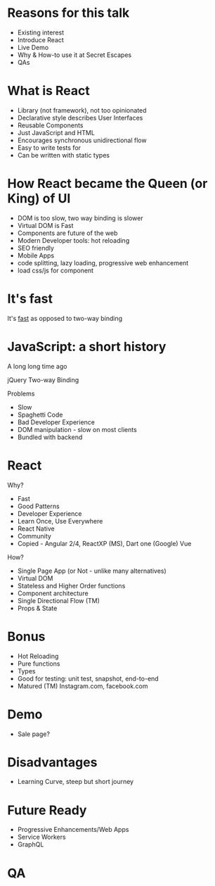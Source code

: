 
# Reasons for this talk
- Existing interest
- Introduce React
- Live Demo
- Why & How-to use it at Secret Escapes
- QAs

# What is React
- Library (not framework), not too opinionated
- Declarative style describes User Interfaces
- Reusable Components
- Just JavaScript and HTML
- Encourages synchronous unidirectional flow
- Easy to write tests for
- Can be written with static types


# How React became the Queen (or King) of UI
- DOM is too slow, two way binding is slower
- Virtual DOM is Fast
- Components are future of the web
- Modern Developer tools: hot reloading
- SEO friendly
- Mobile Apps
- code splitting, lazy loading, progressive web enhancement
- load css/js for component


# It's fast
It's [fast](https://www.youtube.com/watch?v=z5e7kWSHWTg&s#t=03m30s) as opposed to two-way binding

# JavaScript: a short history

A long long time ago

jQuery
Two-way Binding

Problems
- Slow
- Spaghetti Code
- Bad Developer Experience
- DOM manipulation - slow on most clients
- Bundled with backend

# React
Why?
- Fast
- Good Patterns
- Developer Experience
- Learn Once, Use Everywhere
- React Native
- Community
- Copied - Angular 2/4, ReactXP (MS), Dart one (Google) Vue

How?
- Single Page App (or Not - unlike many alternatives)
- Virtual DOM
- Stateless and Higher Order functions
- Component architecture
- Single Directional Flow (TM)
- Props & State

# Bonus
- Hot Reloading
- Pure functions
- Types
- Good for testing: unit test, snapshot, end-to-end
- Matured (TM) Instagram.com, facebook.com



# Demo
- Sale page?

# Disadvantages
- Learning Curve, steep but short journey

# Future Ready
- Progressive Enhancements/Web Apps
- Service Workers
- GraphQL

# QA
